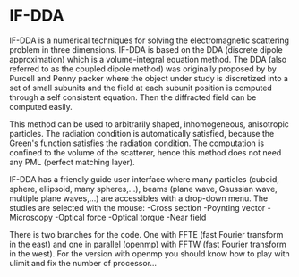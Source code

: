 # IF-DDA

IF-DDA is a numerical techniques for solving the electromagnetic
scattering problem in three dimensions. IF-DDA is based on the DDA
(discrete dipole approximation) which is a volume-integral equation
method.  The DDA (also referred to as the coupled dipole method) was
originally proposed by by Purcell and Penny packer where the object
under study is discretized into a set of small subunits and the field
at each subunit position is computed through a self consistent
equation. Then the diffracted field can be computed easily.

This method can be used to arbitrarily shaped, inhomogeneous,
anisotropic particles. The radiation condition is automatically
satisfied, because the Green's function satisfies the radiation
condition.  The computation is confined to the volume of the
scatterer, hence this method does not need any PML (perfect matching
layer).

IF-DDA has a friendly guide user interface where many particles
(cuboid, sphere, ellipsoid, many spheres,...), beams (plane wave,
Gaussian wave, multiple plane waves,...) are accessibles with a
drop-down menu. The studies are selected with the mouse: 
-Cross section 
-Poynting vector 
-Microscopy 
-Optical force 
-Optical torque
-Near field

There is two branches for the code. One with FFTE (fast Fourier transform
in the east) and one in parallel (openmp) with FFTW (fast Fourier
transform in the west). For the version with openmp you should know
how to play with ulimit and fix the number of processor...
